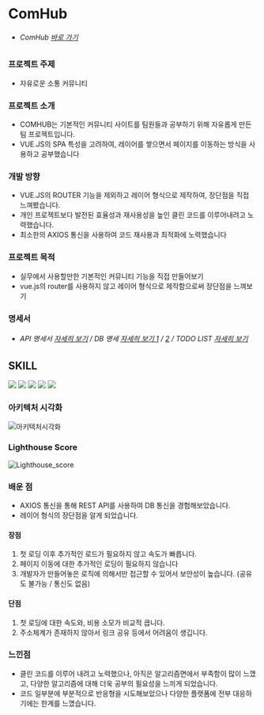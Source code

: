# ComHub

- ###### ComHub [바로 가기](http://gnsdl2846.cafe24.com/)

### 프로젝트 주제
 - 자유로운 소통 커뮤니티

### 프로젝트 소개
 - COMHUB는 기본적인 커뮤니티 사이트를 팀원들과 공부하기 위해 자유롭게 만든 팀 프로젝트입니다.
 - VUE.JS의 SPA 특성을 고려하여, 레이어를 쌓으면서 페이지를 이동하는 방식을 사용하고 공부했습니다

 ### 개발 방향
 - VUE.JS의 ROUTER 기능을 제외하고 레이어 형식으로 제작하여, 장단점을 직접 느껴봤습니다.
 - 개인 프로젝트보다 발전된 효율성과 재사용성을 높인 클린 코드를 이루어내려고 노력했습니다.
 - 최소한의 AXIOS 통신을 사용하여 코드 재사용과 최적화에 노력했습니다

### 프로젝트 목적
- 실무에서 사용할만한 기본적인 커뮤니티 기능을 직접 만들어보기
- vue.js의 router를 사용하지 않고 레이어 형식으로 제작함으로써 장단점을 느껴보기

### 명세서
 - ###### API 명세서 [자세히 보기](https://docs.google.com/spreadsheets/d/10M2Ar8JO5JIsCULc3wMjnFurGfgfYRN6HQ5K5oyV60Q/edit#gid=0) / DB 명세 [자세히 보기 1](https://github.com/TomHoon/CommunityProject/assets/100109284/4ae5be9e-d085-4bd4-8960-ed383b73acfe) / [2](https://github.com/TomHoon/CommunityProject/assets/100109284/f95f9302-ba22-4ef6-8a0c-00014e605a10) / TODO LIST [자세히 보기](https://docs.google.com/spreadsheets/d/1gKA4wQpwGZAg-j6ZEY-5zUMWib4S24Yj4E4QLi1kEK0/edit#gid=0) 

## SKILL
<div>
  <img src="https://img.shields.io/badge/html5-E34F26?style=for-the-badge&logo=html5&logoColor=white">
  <img src="https://img.shields.io/badge/css-1572B6?style=for-the-badge&logo=css3&logoColor=white">
  <img src="https://img.shields.io/badge/javascript-F7DF1E?style=for-the-badge&logo=javascript&logoColor=black">
  <img src='https://img.shields.io/badge/Vue.js-35495E?style=for-the-badge&logo=vuedotjs&logoColor=4FC08D'/>
  <img src="https://img.shields.io/badge/Java-007396.svg?&style=for-the-badge&logo=Java&logoColor=white">
</div>

### 아키텍처 시각화

![아키텍처시각화](https://github.com/TomHoon/CommunityProject/assets/100109284/cd2f464e-4033-4fcc-9b42-6a9c0c7afcc5)

### Lighthouse Score
![Lighthouse_score](https://github.com/TomHoon/CommunityProject/assets/100109284/e0c706cd-73bb-4c69-a779-809f1cb4ef60)


### 배운 점

- AXIOS 통신을 통해 REST API를 사용하여 DB 통신을 경험해보았습니다.
- 레이어 형식의 장단점을 알게 되었습니다.

#### 장점
1. 첫 로딩 이후 추가적인 로드가 필요하지 않고 속도가 빠릅니다.
2. 페이지 이동에 대한 추가적인 로딩이 필요하지 않습니다
3. 개발자가 만들어놓은 로직에 의해서만 접근할 수 있어서 보안성이 높습니다. (공유도 불가능 / 통신도 없음)

#### 단점
1. 첫 로딩에 대한 속도와, 비용 소모가 비교적 큽니다.
2. 주소체계가 존재하지 않아서 링크 공유 등에서 어려움이 생깁니다.

### 느낀점

- 클린 코드를 이루어 내려고 노력했으나, 아직은 알고리즘면에서 부족함이 많이 느꼈고, 다양한 알고리즘에 대해 더욱 공부의 필요성을 느끼게 되었습니다.
- 코드 일부분에 부분적으로 반응형을 시도해보았으나 다양한 플랫폼에 전부 대응하기에는 한계를 느꼈습니다.




